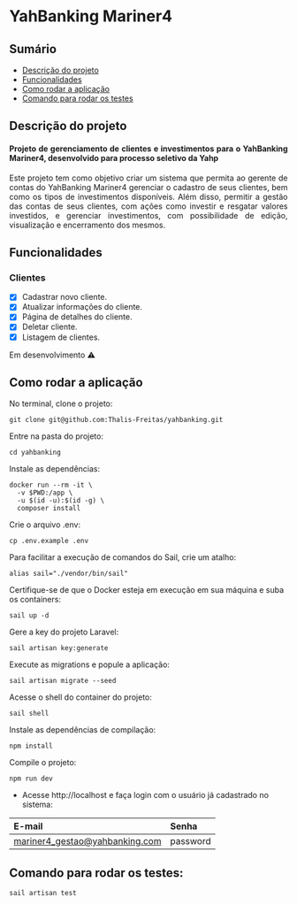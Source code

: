 # YahBanking Mariner4

## Sumário
  * [Descrição do projeto](#descrição-do-projeto)
  * [Funcionalidades](#funcionalidades)
  * [Como rodar a aplicação](#como-rodar-a-aplicação)
  * [Comando para rodar os testes](#comando-para-rodar-os-testes)

## Descrição do projeto

<h4 align="justify"> Projeto de gerenciamento de clientes e investimentos para o YahBanking Mariner4, desenvolvido para processo seletivo da Yahp </h4>
<p align="justify">Este projeto tem como objetivo criar um sistema que permita ao gerente de contas do YahBanking Mariner4 gerenciar o cadastro de seus clientes, bem como os tipos de investimentos disponíveis. Além disso, permitir a gestão das contas de seus clientes, com ações como investir e resgatar valores investidos, e gerenciar investimentos, com possibilidade de edição, visualização e encerramento dos mesmos.</p>

## Funcionalidades

### Clientes

- [X] Cadastrar novo cliente.
- [X] Atualizar informações do cliente.
- [X] Página de detalhes do cliente.
- [X] Deletar cliente.
- [X] Listagem de clientes.

Em desenvolvimento :warning:

## Como rodar a aplicação

No terminal, clone o projeto:

```
git clone git@github.com:Thalis-Freitas/yahbanking.git
```

Entre na pasta do projeto:

```
cd yahbanking
```

Instale as dependências:

```
docker run --rm -it \
  -v $PWD:/app \
  -u $(id -u):$(id -g) \
  composer install
```

Crie o arquivo .env:

```
cp .env.example .env
```

Para facilitar a execução de comandos do Sail, crie um atalho:

```
alias sail="./vendor/bin/sail"
```

Certifique-se de que o Docker esteja em execução em sua máquina e suba os containers:

```
sail up -d
```

Gere a key do projeto Laravel:

```
sail artisan key:generate
```

Execute as migrations e popule a aplicação:

```
sail artisan migrate --seed
```

Acesse o shell do container do projeto:

```
sail shell
```

Instale as dependências de compilação:

```
npm install
```

Compile o projeto:

```
npm run dev
```

* Acesse http://localhost e faça login com o usuário já cadastrado no sistema:

| E-mail | Senha |
| :----- | :----- |
| mariner4_gestao@yahbanking.com | password |

## Comando para rodar os testes:

```
sail artisan test
```
